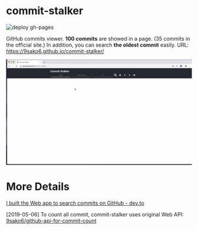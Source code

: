 # commit-stalker

![deploy gh-pages](https://github.com/9sako6/commit-stalker/workflows/deploy%20gh-pages/badge.svg)

GitHub commits viewer.
**100 commits** are showed in a page. (35 commits in the official site.)
In addition, you can search **the oldest commit** easily.
URL: https://9sako6.github.io/commit-stalker/

![demo](figs/sample.gif)


# More Details
[I built the Web app to search commits on GitHub - dev.to](https://dev.to/9sako6/i-built-the-web-app-to-search-commits-on-github-3l82)

[2019-05-06]
To count all commit, commit-stalker uses original Web API: [9sako6/github-api-for-commit-count](https://github.com/9sako6/github-api-for-commit-count)